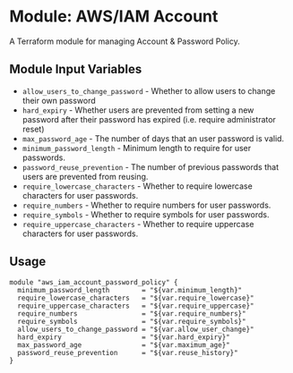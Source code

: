 Module: AWS/IAM Account 
=======================

A Terraform module for managing Account & Password Policy.

Module Input Variables
----------------------
- `allow_users_to_change_password` - Whether to allow users to change their own password
- `hard_expiry` - Whether users are prevented from setting a new password after their password has expired (i.e. require administrator reset)
- `max_password_age` - The number of days that an user password is valid.
- `minimum_password_length` - Minimum length to require for user passwords.
- `password_reuse_prevention` - The number of previous passwords that users are prevented from reusing.
- `require_lowercase_characters` - Whether to require lowercase characters for user passwords.
- `require_numbers` - Whether to require numbers for user passwords.
- `require_symbols` - Whether to require symbols for user passwords.
- `require_uppercase_characters` - Whether to require uppercase characters for user passwords.

Usage
-----

```hcl
module "aws_iam_account_password_policy" {
  minimum_password_length        = "${var.minimum_length}"
  require_lowercase_characters   = "${var.require_lowercase}"
  require_uppercase_characters   = "${var.require_uppercase}"
  require_numbers                = "${var.require_numbers}"
  require_symbols                = "${var.require_symbols}"
  allow_users_to_change_password = "${var.allow_user_change}"
  hard_expiry                    = "${var.hard_expiry}"
  max_password_age               = "${var.maximum_age}"
  password_reuse_prevention      = "${var.reuse_history}"
}
```
